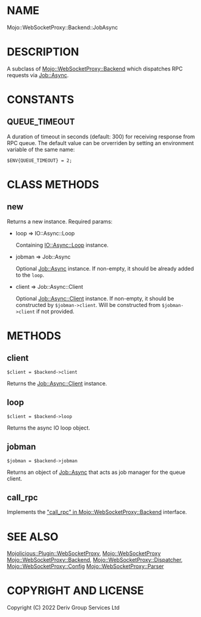 # NAME

Mojo::WebSocketProxy::Backend::JobAsync

# DESCRIPTION

A subclass of [Mojo::WebSocketProxy::Backend](https://metacpan.org/pod/Mojo%3A%3AWebSocketProxy%3A%3ABackend) which dispatches RPC requests
via [Job::Async](https://metacpan.org/pod/Job%3A%3AAsync).

# CONSTANTS

## QUEUE\_TIMEOUT

A duration of timeout in seconds (default: 300) for receiving response from RPC queue.
The default value can be orverriden by setting an environment variable of the same name:

    $ENV{QUEUE_TIMEOUT} = 2;

# CLASS METHODS

## new

Returns a new instance. Required params:

- loop => IO::Async::Loop

    Containing [IO::Async::Loop](https://metacpan.org/pod/IO%3A%3AAsync%3A%3ALoop) instance.

- jobman => Job::Async

    Optional [Job::Async](https://metacpan.org/pod/Job%3A%3AAsync) instance. If non-empty, it should be already added to the `loop`.

- client => Job::Async::Client

    Optional [Job::Async::Client](https://metacpan.org/pod/Job%3A%3AAsync%3A%3AClient) instance. If non-empty, it should be constructed by  `$jobman->client`.
    Will be constructed from `$jobman->client` if not provided.

# METHODS

## client

    $client = $backend->client

Returns the [Job::Async::Client](https://metacpan.org/pod/Job%3A%3AAsync%3A%3AClient) instance.

## loop

    $client = $backend->loop

Returns the async IO loop object.

## jobman

    $jobman = $backend->jobman

Returns an object of [Job::Async](https://metacpan.org/pod/Job%3A%3AAsync) that acts as job manager for the queue client.

## call\_rpc

Implements the ["call\_rpc" in Mojo::WebSocketProxy::Backend](https://metacpan.org/pod/Mojo%3A%3AWebSocketProxy%3A%3ABackend#call_rpc) interface.

# SEE ALSO

[Mojolicious::Plugin::WebSocketProxy](https://metacpan.org/pod/Mojolicious%3A%3APlugin%3A%3AWebSocketProxy),
[Mojo::WebSocketProxy](https://metacpan.org/pod/Mojo%3A%3AWebSocketProxy)
[Mojo::WebSocketProxy::Backend](https://metacpan.org/pod/Mojo%3A%3AWebSocketProxy%3A%3ABackend),
[Mojo::WebSocketProxy::Dispatcher](https://metacpan.org/pod/Mojo%3A%3AWebSocketProxy%3A%3ADispatcher),
[Mojo::WebSocketProxy::Config](https://metacpan.org/pod/Mojo%3A%3AWebSocketProxy%3A%3AConfig)
[Mojo::WebSocketProxy::Parser](https://metacpan.org/pod/Mojo%3A%3AWebSocketProxy%3A%3AParser)

# COPYRIGHT AND LICENSE

Copyright (C) 2022 Deriv Group Services Ltd
